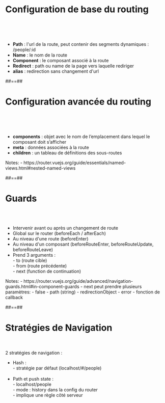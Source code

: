 <!-- .slide: class="sfeir-basic-slide" -->
# Configuration de base du routing
<br><br><br>
<ul>
    <li><strong>Path</strong> : l'url de la route, peut contenir des segments dynamiques : /people/:id</strong></li>
    <li><strong>Name</strong> : le nom de la route</li>
    <li><strong>Component</strong> : le composant associé à la route</li>
    <li><strong>Redirect</strong> : path ou name de la page vers laquelle rediriger</li>
    <li><strong>alias</strong> : redirection sans changement d'url</li>
</ul>

##==##

<!-- .slide: class="sfeir-basic-slide -->
# Configuration avancée du routing
<br><br><br>
<ul>
    <li><strong>components</strong> : objet avec le nom de l’emplacement dans lequel le composant doit s’afficher</li>
    <li><strong>meta</strong> : données associées à la route</li>
    <li><strong>children</strong> : un tableau de définitions des sous-routes</li>
</ul>
Notes:
 - https://router.vuejs.org/guide/essentials/named-views.html#nested-named-views

 ##==##

 <!-- .slide: class="sfeir-basic-slide -->
# Guards
<br><br>
<ul>
    <li>Intervenir avant ou après un changement de route</li>
    <li>Global sur le router (beforeEach / afterEach)</li>
    <li>Au niveau d'une route  (beforeEnter)</li>
    <li>Au niveau d'un composant (beforeRouteEnter, beforeRouteUpdate, beforeRouteLeave)</li>
    <li>Prend 3 arguments :<br>
        - to (route cible)<br>
        - from (route précédente)<br>
        - next (function de continuation)<br>
    </li>
</ul>
Notes:
 - https://router.vuejs.org/guide/advanced/navigation-guards.html#in-component-guards
 - next peut prendre plusieurs paramètres:
    - false
    - path (string)
    - redirectionObject
    - error
    - fonction de callback

##==##

<!-- .slide: class="sfeir-basic-slide" -->
# Stratégies de Navigation
<br><br>
<span>2 stratégies de navigation :</span>
<ul>
    <li>Hash :<br>
        - stratégie par défaut (localhost/#/people)
    </li><br>
    <li>Path et push state :<br>
        - localhost/people<br>
        - mode : history dans la config du router<br>
        - implique une règle côté serveur<br>
    </li>
</ul>
